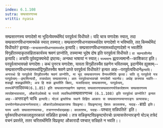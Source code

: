 ```yaml
---
index: 6.1.108
sutra: सम्प्रसारणाच्च
vritti: nyasa

---
```

सम्प्रसारणस्य यणादेशो मा भूदित्येवमर्थमिदं परपूर्वत्वं विधीयते। यदि चात्र यणादेशः स्यात्, तदा सम्प्रसारणविधानामनर्थकं स्यात् तस्मात्। सम्प्रसारणविधानसामर्थ्यादेव यणादेशो न भविष्यति, तत् किमर्थमिदं विधीयते? इत्याह--`सभ्प्रसारणविधानसामर्थ्यात्` इत्यादि। सम्प्रसारणविधानसामर्थ्याद्यणादेशो न भवतीति विगृहीतस्याकृतसंहिताकार्यस्य श्रवणं प्राप्नोति, तस्मान्मा भूदेष दोष इति परपूर्वत्वं विधीयते।
`वा च्छन्दसीत्येव` इत्यादि। अत्रापि पूर्ववद्वाक्यभेदो द्रष्टव्यः; अन्यथा भाषायां न स्यात्। `यज्यमानः` झ्र्यज्यमानौ--काशिकाट इति। परपूर्वत्वाभावपक्षे यणादेशः। कथं पुनरत्र यणादेशः, यावता विगृहीतस्यैव ग्रहणेन भवितव्यम्, इदानीमेव ह्युक्तम्--सम्प्रसारणविधानसामर्थ्याद्विगृहीतस्यैव श्रवणे प्राप्ते परपूर्वत्वं विधीयते? इत्यत आह--परपूर्वत्वविधाने` इत्यादि। अनारब्धे हि परपूर्वत्वे विगृहीतस्यैव श्रवणं प्राप्नोति, मा भूत् सम्प्रसारणस्य वैय्यर्थ्यमिति कृत्वा। सति तु परपूर्वत्वे यत्र परपूर्वत्वम्--इष्टमित्यादौ, तत्रार्थवत् सम्प्रसारणम्। अतः परपूर्वत्वाभावपक्षे यणादेशो भवत्येव। अथेह कस्मान्न भवति--शकह्वौ शकह्वर्थमिति; अत्र हि शकं ह्वयतीति क्विप्, यजादित्वात् सम्प्रसारणम्, परपूर्वत्वम्, तस्य `अग्तादिवच्च` (6.1.85) इति सम्प्रसारणग्रहणेन ग्रहणात् सम्प्रसारणासम्प्रसारणयोरेकादेशस्य सम्प्रसारणस्य व्यपदेशभावत्वात्, औकारेऽर्थशब्दे च परतो व्यवस्थिते `सम्प्रसारणाच्च` (6.1.108) इति परपूर्वत्वं प्राप्नोति? इत्यत आह--`अन्तरङ्गे चाचि` इत्यादि। योऽयं ह्वयतेरेचः स्थाने विहित आकारः स सम्प्रसारणस्यान्तरङ्गः प्रत्यासन्नः; उभयोरप्येकधात्वन्तर्गतत्वात्। औकारोऽर्थशब्दाकारश्च विप्रकृष्टः। विप्रकृष्टस्तु देशतः कालतश्च, यदाह--`ब्राह्ये` इति। यस्य धातोः सम्प्रसारणमवयवः, तत्रानन्तर्भावाद्बाह्यः। कालतश्च, यदाह--`पश्चात् सन्निपतिते` इति। पूर्वरूपविधानकालादुतरकालं सन्निहित इत्यर्थः। तत्र सन्निकृष्टविप्रकृष्टयोरचोः प्रत्यासत्तेरन्तरङ्गो योऽच् तत्रेदं वचनं प्रवर्त्तते, ततर चरितार्थमिति विप्रकृष्ट औकारादौ पश्चात् सन्निहते न भवति।।